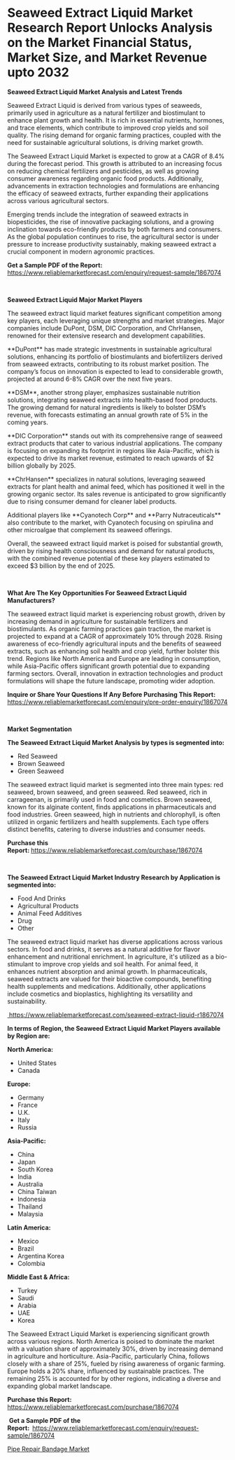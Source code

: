 <p><h1>Seaweed Extract Liquid Market Research Report Unlocks Analysis on the Market Financial Status, Market Size, and Market Revenue upto 2032</h1></p><p><strong>Seaweed Extract Liquid Market Analysis and Latest Trends</strong></p>
<p><p>Seaweed Extract Liquid is derived from various types of seaweeds, primarily used in agriculture as a natural fertilizer and biostimulant to enhance plant growth and health. It is rich in essential nutrients, hormones, and trace elements, which contribute to improved crop yields and soil quality. The rising demand for organic farming practices, coupled with the need for sustainable agricultural solutions, is driving market growth.</p><p>The Seaweed Extract Liquid Market is expected to grow at a CAGR of 8.4% during the forecast period. This growth is attributed to an increasing focus on reducing chemical fertilizers and pesticides, as well as growing consumer awareness regarding organic food products. Additionally, advancements in extraction technologies and formulations are enhancing the efficacy of seaweed extracts, further expanding their applications across various agricultural sectors. </p><p>Emerging trends include the integration of seaweed extracts in biopesticides, the rise of innovative packaging solutions, and a growing inclination towards eco-friendly products by both farmers and consumers. As the global population continues to rise, the agricultural sector is under pressure to increase productivity sustainably, making seaweed extract a crucial component in modern agronomic practices.</p></p>
<p><strong>Get a Sample PDF of the Report:&nbsp;</strong> <a href="https://www.reliablemarketforecast.com/enquiry/request-sample/1867074?utm_campaign=3208&utm_medium=2&utm_source=Github&utm_content=ia&utm_term=02042025&utm_id=seaweed-extract-liquid">https://www.reliablemarketforecast.com/enquiry/request-sample/1867074</a></p>
<p>&nbsp;</p>
<p><strong>Seaweed Extract Liquid Major Market Players</strong></p>
<p><p>The seaweed extract liquid market features significant competition among key players, each leveraging unique strengths and market strategies. Major companies include DuPont, DSM, DIC Corporation, and ChrHansen, renowned for their extensive research and development capabilities. </p><p>**DuPont** has made strategic investments in sustainable agricultural solutions, enhancing its portfolio of biostimulants and biofertilizers derived from seaweed extracts, contributing to its robust market position. The company’s focus on innovation is expected to lead to considerable growth, projected at around 6-8% CAGR over the next five years.</p><p>**DSM**, another strong player, emphasizes sustainable nutrition solutions, integrating seaweed extracts into health-based food products. The growing demand for natural ingredients is likely to bolster DSM’s revenue, with forecasts estimating an annual growth rate of 5% in the coming years.</p><p>**DIC Corporation** stands out with its comprehensive range of seaweed extract products that cater to various industrial applications. The company is focusing on expanding its footprint in regions like Asia-Pacific, which is expected to drive its market revenue, estimated to reach upwards of $2 billion globally by 2025.</p><p>**ChrHansen** specializes in natural solutions, leveraging seaweed extracts for plant health and animal feed, which has positioned it well in the growing organic sector. Its sales revenue is anticipated to grow significantly due to rising consumer demand for cleaner label products.</p><p>Additional players like **Cyanotech Corp** and **Parry Nutraceuticals** also contribute to the market, with Cyanotech focusing on spirulina and other microalgae that complement its seaweed offerings. </p><p>Overall, the seaweed extract liquid market is poised for substantial growth, driven by rising health consciousness and demand for natural products, with the combined revenue potential of these key players estimated to exceed $3 billion by the end of 2025.</p></p>
<p>&nbsp;</p>
<p><strong>What Are The Key Opportunities For Seaweed Extract Liquid Manufacturers?</strong></p>
<p><p>The seaweed extract liquid market is experiencing robust growth, driven by increasing demand in agriculture for sustainable fertilizers and biostimulants. As organic farming practices gain traction, the market is projected to expand at a CAGR of approximately 10% through 2028. Rising awareness of eco-friendly agricultural inputs and the benefits of seaweed extracts, such as enhancing soil health and crop yield, further bolster this trend. Regions like North America and Europe are leading in consumption, while Asia-Pacific offers significant growth potential due to expanding farming sectors. Overall, innovation in extraction technologies and product formulations will shape the future landscape, promoting wider adoption.</p></p>
<p><strong>Inquire or Share Your Questions If Any Before Purchasing This Report:</strong> <a href="https://www.reliablemarketforecast.com/enquiry/pre-order-enquiry/1867074?utm_campaign=3208&utm_medium=2&utm_source=Github&utm_content=ia&utm_term=02042025&utm_id=seaweed-extract-liquid">https://www.reliablemarketforecast.com/enquiry/pre-order-enquiry/1867074</a></p>
<p>&nbsp;</p>
<p><strong>Market Segmentation</strong></p>
<p><strong>The Seaweed Extract Liquid Market Analysis by types is segmented into:</strong></p>
<p><ul><li>Red Seaweed</li><li>Brown Seaweed</li><li>Green Seaweed</li></ul></p>
<p><p>The seaweed extract liquid market is segmented into three main types: red seaweed, brown seaweed, and green seaweed. Red seaweed, rich in carrageenan, is primarily used in food and cosmetics. Brown seaweed, known for its alginate content, finds applications in pharmaceuticals and food industries. Green seaweed, high in nutrients and chlorophyll, is often utilized in organic fertilizers and health supplements. Each type offers distinct benefits, catering to diverse industries and consumer needs.</p></p>
<p><strong>Purchase this Report:&nbsp;</strong><a href="https://www.reliablemarketforecast.com/purchase/1867074?utm_campaign=3208&utm_medium=2&utm_source=Github&utm_content=ia&utm_term=02042025&utm_id=seaweed-extract-liquid">https://www.reliablemarketforecast.com/purchase/1867074</a></p>
<p>&nbsp;</p>
<p><strong>The Seaweed Extract Liquid Market Industry Research by Application is segmented into:</strong></p>
<p><ul><li>Food And Drinks</li><li>Agricultural Products</li><li>Animal Feed Additives</li><li>Drug</li><li>Other</li></ul></p>
<p><p>The seaweed extract liquid market has diverse applications across various sectors. In food and drinks, it serves as a natural additive for flavor enhancement and nutritional enrichment. In agriculture, it's utilized as a bio-stimulant to improve crop yields and soil health. For animal feed, it enhances nutrient absorption and animal growth. In pharmaceuticals, seaweed extracts are valued for their bioactive compounds, benefiting health supplements and medications. Additionally, other applications include cosmetics and bioplastics, highlighting its versatility and sustainability.</p></p>
<p><a href="https://www.reliablemarketforecast.com/seaweed-extract-liquid-r1867074?utm_campaign=3208&utm_medium=2&utm_source=Github&utm_content=ia&utm_term=02042025&utm_id=seaweed-extract-liquid">&nbsp;https://www.reliablemarketforecast.com/seaweed-extract-liquid-r1867074</a></p>
<p><strong>In terms of Region, the Seaweed Extract Liquid Market Players available by Region are:</strong></p>
<p>
    <p> <strong> North America: </strong>
        <ul>
            <li>United States</li>
            <li>Canada</li>
        </ul>
        </p> 
    <p> <strong> Europe: </strong>
        <ul>
            <li>Germany</li>
            <li>France</li>
            <li>U.K.</li>
            <li>Italy</li>
            <li>Russia</li>
        </ul>
        </p> 
    <p> <strong> Asia-Pacific: </strong>
        <ul>
            <li>China</li>
            <li>Japan</li>
            <li>South Korea</li>
            <li>India</li>
            <li>Australia</li>
            <li>China Taiwan</li>
            <li>Indonesia</li>
            <li>Thailand</li>
            <li>Malaysia</li>
        </ul>
        </p> 
    <p> <strong> Latin America: </strong>
        <ul>
            <li>Mexico</li>
            <li>Brazil</li>
            <li>Argentina Korea</li>
            <li>Colombia</li>
        </ul>
        </p> 
    <p> <strong> Middle East & Africa: </strong>
        <ul>
            <li>Turkey</li>
            <li>Saudi</li>
            <li>Arabia</li>
            <li>UAE</li>
            <li>Korea</li>
        </ul>
    </p>
    </p>
<p><p>The Seaweed Extract Liquid Market is experiencing significant growth across various regions. North America is poised to dominate the market with a valuation share of approximately 30%, driven by increasing demand in agriculture and horticulture. Asia-Pacific, particularly China, follows closely with a share of 25%, fueled by rising awareness of organic farming. Europe holds a 20% share, influenced by sustainable practices. The remaining 25% is accounted for by other regions, indicating a diverse and expanding global market landscape.</p></p>
<p><strong>Purchase this Report: </strong><a href="https://www.reliablemarketforecast.com/purchase/1867074?utm_campaign=3208&utm_medium=2&utm_source=Github&utm_content=ia&utm_term=02042025&utm_id=seaweed-extract-liquid">https://www.reliablemarketforecast.com/purchase/1867074</a></p>
<p>&nbsp;<strong>Get a Sample PDF of the Report:&nbsp;&nbsp;</strong><a href="https://www.reliablemarketforecast.com/enquiry/request-sample/1867074?utm_campaign=3208&utm_medium=2&utm_source=Github&utm_content=ia&utm_term=02042025&utm_id=seaweed-extract-liquid">https://www.reliablemarketforecast.com/enquiry/request-sample/1867074</a></p>
<p><strong></strong></p>
<p><p><a href="https://github.com/aidelndasse/Market-Research-Report-List-1/blob/main/pipe-repair-bandage-market.md?utm_campaign=3208&utm_medium=2&utm_source=Github&utm_content=ia&utm_term=02042025&utm_id=seaweed-extract-liquid">Pipe Repair Bandage Market</a></p></p>